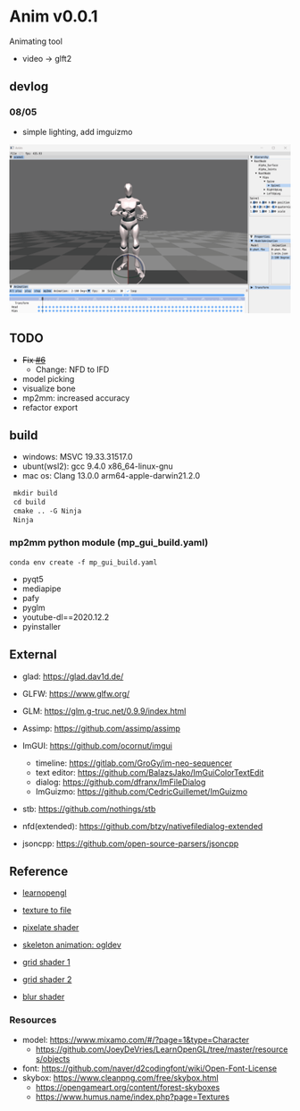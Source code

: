 # **Anim v0.0.1**

Animating tool

-   video -> glft2

## **devlog**

### **08/05**

-   simple lighting, add imguizmo

![](/screenshot/2022-0805.gif)

## **TODO**

-   ~~Fix [#6](https://github.com/Nor-s/Pixel3D/issues/6)~~
    -   Change: NFD to IFD
-   model picking
-   visualize bone
-   mp2mm: increased accuracy
-   refactor export

## **build**

-   windows: MSVC 19.33.31517.0
-   ubunt(wsl2): gcc 9.4.0 x86_64-linux-gnu
-   mac os: Clang 13.0.0 arm64-apple-darwin21.2.0

```
 mkdir build
 cd build
 cmake .. -G Ninja
 Ninja
```

### mp2mm python module (mp_gui_build.yaml)

```
conda env create -f mp_gui_build.yaml
```

-   pyqt5
-   mediapipe
-   pafy
-   pyglm
-   youtube-dl==2020.12.2
-   pyinstaller

## **External**

-   glad: https://glad.dav1d.de/

-   GLFW: https://www.glfw.org/

-   GLM: https://glm.g-truc.net/0.9.9/index.html

-   Assimp: https://github.com/assimp/assimp

-   ImGUI: https://github.com/ocornut/imgui

    -   timeline: https://gitlab.com/GroGy/im-neo-sequencer
    -   text editor: https://github.com/BalazsJako/ImGuiColorTextEdit
    -   dialog: https://github.com/dfranx/ImFileDialog
    -   ImGuizmo: https://github.com/CedricGuillemet/ImGuizmo

-   stb: https://github.com/nothings/stb

-   nfd(extended): https://github.com/btzy/nativefiledialog-extended

-   jsoncpp: https://github.com/open-source-parsers/jsoncpp

## **Reference**

-   [learnopengl](https://learnopengl.com/)

-   [texture to file](https://stackoverflow.com/questions/11863416/read-texture-bytes-with-glreadpixels)

-   [pixelate shader](https://github.com/genekogan/Processing-Shader-Examples/blob/master/TextureShaders/data/pixelate.glsl)

-   [skeleton animation: ogldev](https://ogldev.org/www/tutorial38/tutorial38.html)

-   [grid shader 1](http://asliceofrendering.com/scene%20helper/2020/01/05/InfiniteGrid/)

-   [grid shader 2](https://github.com/martin-pr/possumwood/wiki/Infinite-ground-plane-using-GLSL-shaders)

-   [blur shader](https://www.shadertoy.com/view/Xltfzj)

### **Resources**

-   model: https://www.mixamo.com/#/?page=1&type=Character
    -   https://github.com/JoeyDeVries/LearnOpenGL/tree/master/resources/objects
-   font: https://github.com/naver/d2codingfont/wiki/Open-Font-License
-   skybox: https://www.cleanpng.com/free/skybox.html
    -   https://opengameart.org/content/forest-skyboxes
    -   https://www.humus.name/index.php?page=Textures
